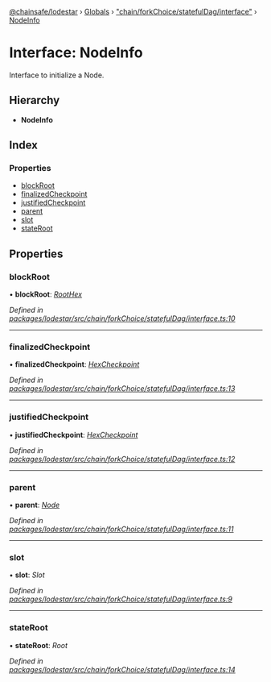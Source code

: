 [@chainsafe/lodestar](../README.md) › [Globals](../globals.md) › ["chain/forkChoice/statefulDag/interface"](../modules/_chain_forkchoice_statefuldag_interface_.md) › [NodeInfo](_chain_forkchoice_statefuldag_interface_.nodeinfo.md)

# Interface: NodeInfo

Interface to initialize a Node.

## Hierarchy

* **NodeInfo**

## Index

### Properties

* [blockRoot](_chain_forkchoice_statefuldag_interface_.nodeinfo.md#blockroot)
* [finalizedCheckpoint](_chain_forkchoice_statefuldag_interface_.nodeinfo.md#finalizedcheckpoint)
* [justifiedCheckpoint](_chain_forkchoice_statefuldag_interface_.nodeinfo.md#justifiedcheckpoint)
* [parent](_chain_forkchoice_statefuldag_interface_.nodeinfo.md#parent)
* [slot](_chain_forkchoice_statefuldag_interface_.nodeinfo.md#slot)
* [stateRoot](_chain_forkchoice_statefuldag_interface_.nodeinfo.md#stateroot)

## Properties

###  blockRoot

• **blockRoot**: *[RootHex](../modules/_chain_forkchoice_statefuldag_interface_.md#roothex)*

*Defined in [packages/lodestar/src/chain/forkChoice/statefulDag/interface.ts:10](https://github.com/ChainSafe/lodestar/blob/905cc824b/packages/lodestar/src/chain/forkChoice/statefulDag/interface.ts#L10)*

___

###  finalizedCheckpoint

• **finalizedCheckpoint**: *[HexCheckpoint](_chain_forkchoice_statefuldag_interface_.hexcheckpoint.md)*

*Defined in [packages/lodestar/src/chain/forkChoice/statefulDag/interface.ts:13](https://github.com/ChainSafe/lodestar/blob/905cc824b/packages/lodestar/src/chain/forkChoice/statefulDag/interface.ts#L13)*

___

###  justifiedCheckpoint

• **justifiedCheckpoint**: *[HexCheckpoint](_chain_forkchoice_statefuldag_interface_.hexcheckpoint.md)*

*Defined in [packages/lodestar/src/chain/forkChoice/statefulDag/interface.ts:12](https://github.com/ChainSafe/lodestar/blob/905cc824b/packages/lodestar/src/chain/forkChoice/statefulDag/interface.ts#L12)*

___

###  parent

• **parent**: *[Node](../classes/_chain_forkchoice_statefuldag_lmdghost_.node.md)*

*Defined in [packages/lodestar/src/chain/forkChoice/statefulDag/interface.ts:11](https://github.com/ChainSafe/lodestar/blob/905cc824b/packages/lodestar/src/chain/forkChoice/statefulDag/interface.ts#L11)*

___

###  slot

• **slot**: *Slot*

*Defined in [packages/lodestar/src/chain/forkChoice/statefulDag/interface.ts:9](https://github.com/ChainSafe/lodestar/blob/905cc824b/packages/lodestar/src/chain/forkChoice/statefulDag/interface.ts#L9)*

___

###  stateRoot

• **stateRoot**: *Root*

*Defined in [packages/lodestar/src/chain/forkChoice/statefulDag/interface.ts:14](https://github.com/ChainSafe/lodestar/blob/905cc824b/packages/lodestar/src/chain/forkChoice/statefulDag/interface.ts#L14)*
